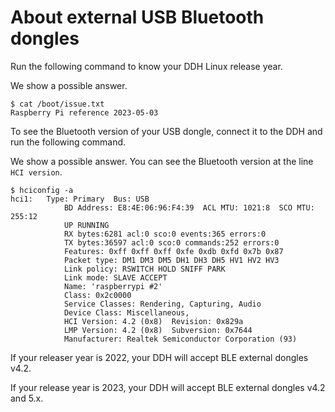 # About external USB Bluetooth dongles

Run the following command to know your DDH Linux release year. 

We show a possible answer.

```console
$ cat /boot/issue.txt
Raspberry Pi reference 2023-05-03
```

To see the Bluetooth version of your USB dongle, connect it to the DDH and run the following command. 

We show a possible answer. You can see the Bluetooth version at the line `HCI version`.

```console
$ hciconfig -a
hci1:   Type: Primary  Bus: USB
            BD Address: E8:4E:06:96:F4:39  ACL MTU: 1021:8  SCO MTU: 255:12
            UP RUNNING
            RX bytes:6281 acl:0 sco:0 events:365 errors:0
            TX bytes:36597 acl:0 sco:0 commands:252 errors:0
            Features: 0xff 0xff 0xff 0xfe 0xdb 0xfd 0x7b 0x87
            Packet type: DM1 DM3 DM5 DH1 DH3 DH5 HV1 HV2 HV3
            Link policy: RSWITCH HOLD SNIFF PARK
            Link mode: SLAVE ACCEPT
            Name: 'raspberrypi #2'
            Class: 0x2c0000
            Service Classes: Rendering, Capturing, Audio
            Device Class: Miscellaneous,
            HCI Version: 4.2 (0x8)  Revision: 0x829a
            LMP Version: 4.2 (0x8)  Subversion: 0x7644
            Manufacturer: Realtek Semiconductor Corporation (93)
```

If your releaser year is 2022, your DDH will accept BLE external dongles v4.2.

If your release year is 2023, your DDH will accept BLE external dongles v4.2 and 5.x.
